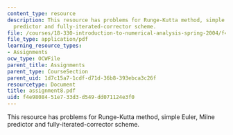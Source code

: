 ```yaml
---
content_type: resource
description: This resource has problems for Runge-Kutta method, simple Euler, Milne
  predictor and fully-iterated-corrector scheme.
file: /courses/18-330-introduction-to-numerical-analysis-spring-2004/f4e9808451e733d3d549dd071124e3f0_assignment8.pdf
file_type: application/pdf
learning_resource_types:
- Assignments
ocw_type: OCWFile
parent_title: Assignments
parent_type: CourseSection
parent_uid: 1d7c15a7-1cdf-d71d-36b8-393ebca3c26f
resourcetype: Document
title: assignment8.pdf
uid: f4e98084-51e7-33d3-d549-dd071124e3f0
---
```

This resource has problems for Runge-Kutta method, simple Euler, Milne predictor and fully-iterated-corrector scheme.

